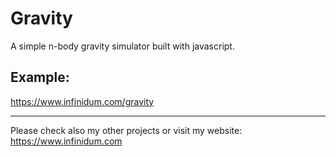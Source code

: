 # Gravity
A simple n-body gravity simulator built with javascript.

## Example:
https://www.infinidum.com/gravity

--------------------

Please check also my other projects or visit my website: https://www.infinidum.com
